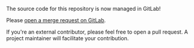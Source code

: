 The source code for this repository is now managed in GitLab!

Please [open a merge request on GitLab](https://gitlab.login.gov/lg/identity-design-system/-/merge_requests/new).

If you're an external contributor, please feel free to open a pull request. A project maintainer will facilitate your contribution.
